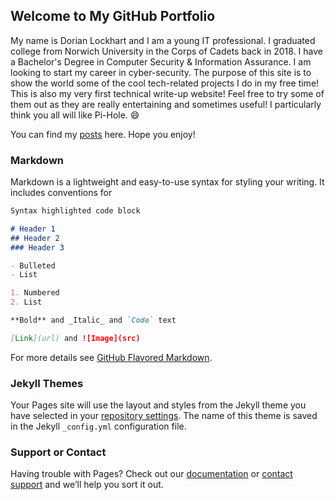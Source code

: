 ## Welcome to My GitHub Portfolio

My name is Dorian Lockhart and I am a young IT professional. I graduated college from Norwich University in the Corps
of Cadets back in 2018. I have a Bachelor's Degree in Computer Security & Information Assurance. I am looking to start my career in cyber-security. The purpose of this site is to show the world some of the cool tech-related projects I do in my free time! This is also my very first technical write-up website! Feel free to try some of them out as they are really entertaining and sometimes useful! I particularly think you all will like Pi-Hole. :smile:

You can find my [posts](https://github.com/DorianLockhart/DorianLockhart.github.io/tree/master/_posts) here. Hope you enjoy!

### Markdown

Markdown is a lightweight and easy-to-use syntax for styling your writing. It includes conventions for

```markdown
Syntax highlighted code block

# Header 1
## Header 2
### Header 3

- Bulleted
- List

1. Numbered
2. List

**Bold** and _Italic_ and `Code` text

[Link](url) and ![Image](src)
```

For more details see [GitHub Flavored Markdown](https://guides.github.com/features/mastering-markdown/).

### Jekyll Themes

Your Pages site will use the layout and styles from the Jekyll theme you have selected in your [repository settings](https://github.com/DorianLockhart/DorianLockhart.github.io/settings). The name of this theme is saved in the Jekyll `_config.yml` configuration file.

### Support or Contact

Having trouble with Pages? Check out our [documentation](https://help.github.com/categories/github-pages-basics/) or [contact support](https://github.com/contact) and we’ll help you sort it out.
